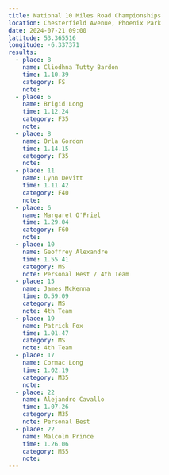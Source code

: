```yaml
---
title: National 10 Miles Road Championships
location: Chesterfield Avenue, Phoenix Park
date: 2024-07-21 09:00
latitude: 53.365516 
longitude: -6.337371
results:
  - place: 8
    name: Cliodhna Tutty Bardon
    time: 1.10.39
    category: FS
    note: 
  - place: 6
    name: Brigid Long
    time: 1.12.24
    category: F35
    note: 
  - place: 8
    name: Orla Gordon
    time: 1.14.15
    category: F35
    note: 
  - place: 11
    name: Lynn Devitt
    time: 1.11.42
    category: F40
    note: 
  - place: 6
    name: Margaret O'Friel
    time: 1.29.04
    category: F60
    note: 
  - place: 10
    name: Geoffrey Alexandre
    time: 1.55.41
    category: MS
    note: Personal Best / 4th Team
  - place: 15
    name: James McKenna
    time: 0.59.09
    category: MS
    note: 4th Team
  - place: 19
    name: Patrick Fox
    time: 1.01.47
    category: MS
    note: 4th Team
  - place: 17
    name: Cormac Long
    time: 1.02.19
    category: M35
    note:
  - place: 22
    name: Alejandro Cavallo
    time: 1.07.26
    category: M35
    note: Personal Best
  - place: 22
    name: Malcolm Prince
    time: 1.26.06
    category: M55
    note: 
---
```

